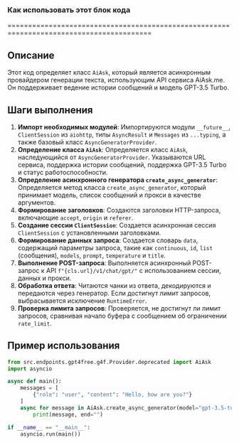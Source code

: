 ### Как использовать этот блок кода
=========================================================================================

Описание
-------------------------
Этот код определяет класс `AiAsk`, который является асинхронным провайдером генерации текста, использующим API сервиса AiAsk.me. Он поддерживает ведение истории сообщений и модель GPT-3.5 Turbo.

Шаги выполнения
-------------------------
1. **Импорт необходимых модулей**: Импортируются модули `__future__`, `ClientSession` из `aiohttp`, типы `AsyncResult` и `Messages` из `...typing`, а также базовый класс `AsyncGeneratorProvider`.
2. **Определение класса `AiAsk`**: Определяется класс `AiAsk`, наследующийся от `AsyncGeneratorProvider`. Указываются URL сервиса, поддержка истории сообщений, поддержка GPT-3.5 Turbo и статус работоспособности.
3. **Определение асинхронного генератора `create_async_generator`**: Определяется метод класса `create_async_generator`, который принимает модель, список сообщений и прокси в качестве аргументов.
4. **Формирование заголовков**: Создаются заголовки HTTP-запроса, включающие `accept`, `origin` и `referer`.
5. **Создание сессии `ClientSession`**: Создается асинхронная сессия `ClientSession` с установленными заголовками.
6. **Формирование данных запроса**: Создается словарь `data`, содержащий параметры запроса, такие как `continuous`, `id`, `list` (сообщения), `models`, `prompt`, `temperature` и `title`.
7. **Выполнение POST-запроса**: Выполняется асинхронный POST-запрос к API `f"{cls.url}/v1/chat/gpt/"` с использованием сессии, данных и прокси.
8. **Обработка ответа**: Читаются чанки из ответа, декодируются и передаются через генератор. Если достигнут лимит запросов, выбрасывается исключение `RuntimeError`.
9. **Проверка лимита запросов**: Проверяется, не достигнут ли лимит запросов, сравнивая начало буфера с сообщением об ограничении `rate_limit`.

Пример использования
-------------------------

```python
from src.endpoints.gpt4free.g4f.Provider.deprecated import AiAsk
import asyncio

async def main():
    messages = [
        {"role": "user", "content": "Hello, how are you?"}
    ]
    async for message in AiAsk.create_async_generator(model="gpt-3.5-turbo", messages=messages):
        print(message, end="")

if __name__ == "__main__":
    asyncio.run(main())